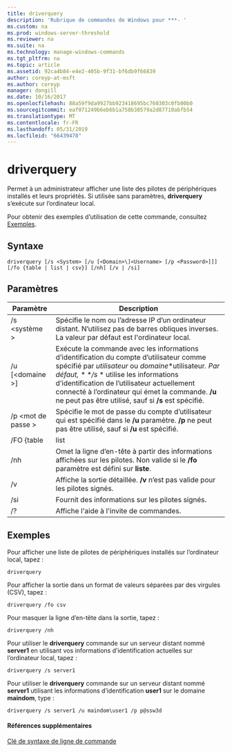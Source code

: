 ```yaml
---
title: driverquery
description: 'Rubrique de commandes de Windows pour ***- '
ms.custom: na
ms.prod: windows-server-threshold
ms.reviewer: na
ms.suite: na
ms.technology: manage-windows-commands
ms.tgt_pltfrm: na
ms.topic: article
ms.assetid: 92ca4b84-e4e2-405b-9f31-bf6db9f66839
author: coreyp-at-msft
ms.author: coreyp
manager: dongill
ms.date: 10/16/2017
ms.openlocfilehash: 88a59f9da9927bb923418695bc760303c0fb00b0
ms.sourcegitcommit: eaf071249b6eb6b1a758b38579a2d87710abfb54
ms.translationtype: MT
ms.contentlocale: fr-FR
ms.lasthandoff: 05/31/2019
ms.locfileid: "66439478"
---
```

# <a name="driverquery"></a>driverquery



Permet à un administrateur afficher une liste des pilotes de périphériques installés et leurs propriétés. Si utilisée sans paramètres, **driverquery** s’exécute sur l’ordinateur local.

Pour obtenir des exemples d’utilisation de cette commande, consultez [Exemples](#BKMK_examples).

## <a name="syntax"></a>Syntaxe

```
driverquery [/s <System> [/u [<Domain>\]<Username> [/p <Password>]]] [/fo {table | list | csv}] [/nh] [/v | /si]
```

## <a name="parameters"></a>Paramètres

|         Paramètre         |                                                                                                                                         Description                                                                                                                                          |
|---------------------------|----------------------------------------------------------------------------------------------------------------------------------------------------------------------------------------------------------------------------------------------------------------------------------------------|
|       /s \<système >        |                                                                                      Spécifie le nom ou l’adresse IP d’un ordinateur distant. N’utilisez pas de barres obliques inverses. La valeur par défaut est l'ordinateur local.                                                                                       |
| /u [\<domaine >\]<Username> | Exécute la commande avec les informations d’identification du compte d’utilisateur comme spécifié par *utilisateur* ou *domaine*\*utilisateur<em>. Par défaut, \* \*/s</em> \* utilise les informations d’identification de l’utilisateur actuellement connecté à l’ordinateur qui émet la commande. **/u** ne peut pas être utilisé, sauf si **/s** est spécifié. |
|      /p \<mot de passe >       |                                                                           Spécifie le mot de passe du compte d’utilisateur qui est spécifié dans le **/u** paramètre. **/p** ne peut pas être utilisé, sauf si **/u** est spécifié.                                                                            |
|        /FO {table         |                                                                                                                                             list                                                                                                                                             |
|            /nh            |                                                                                      Omet la ligne d’en-tête à partir des informations affichées sur les pilotes. Non valide si le **/fo** paramètre est défini sur **liste**.                                                                                      |
|            /v             |                                                                                                               Affiche la sortie détaillée. **/v** n’est pas valide pour les pilotes signés.                                                                                                               |
|            /si            |                                                                                                                          Fournit des informations sur les pilotes signés.                                                                                                                          |
|            /?             |                                                                                                                             Affiche l'aide à l'invite de commandes.                                                                                                                             |

## <a name="BKMK_examples"></a>Exemples

Pour afficher une liste de pilotes de périphériques installés sur l’ordinateur local, tapez :
```
driverquery 
```
Pour afficher la sortie dans un format de valeurs séparées par des virgules (CSV), tapez :
```
driverquery /fo csv 
```
Pour masquer la ligne d’en-tête dans la sortie, tapez :
```
driverquery /nh 
```
Pour utiliser le **driverquery** commande sur un serveur distant nommé **server1** en utilisant vos informations d’identification actuelles sur l’ordinateur local, tapez :
```
driverquery /s server1
```
Pour utiliser le **driverquery** commande sur un serveur distant nommé **server1** utilisant les informations d’identification **user1** sur le domaine **maindom**, type :
```
driverquery /s server1 /u maindom\user1 /p p@ssw3d
```

#### <a name="additional-references"></a>Références supplémentaires

[Clé de syntaxe de ligne de commande](command-line-syntax-key.md)